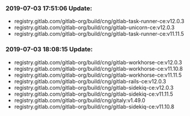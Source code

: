 ### 2019-07-03 17:51:06 Update:

- registry.gitlab.com/gitlab-org/build/cng/gitlab-task-runner-ce:v12.0.3
- registry.gitlab.com/gitlab-org/build/cng/gitlab-unicorn-ce:v12.0.3
- registry.gitlab.com/gitlab-org/build/cng/gitlab-task-runner-ce:v11.11.5
### 2019-07-03 18:08:15 Update:

- registry.gitlab.com/gitlab-org/build/cng/gitlab-workhorse-ce:v12.0.3
- registry.gitlab.com/gitlab-org/build/cng/gitlab-workhorse-ce:v11.10.8
- registry.gitlab.com/gitlab-org/build/cng/gitlab-workhorse-ce:v11.11.5
- registry.gitlab.com/gitlab-org/build/cng/gitlab-rails-ce:v12.0.3
- registry.gitlab.com/gitlab-org/build/cng/gitlab-sidekiq-ce:v12.0.3
- registry.gitlab.com/gitlab-org/build/cng/gitlab-sidekiq-ce:v11.11.5
- registry.gitlab.com/gitlab-org/build/cng/gitaly:v1.49.0
- registry.gitlab.com/gitlab-org/build/cng/gitlab-sidekiq-ce:v11.10.8
